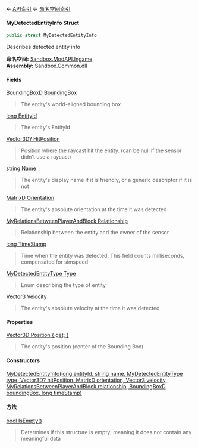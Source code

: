 ← [API索引](Api-Index) ← [命名空间索引](Namespace-Index)

#### MyDetectedEntityInfo Struct

```csharp
public struct MyDetectedEntityInfo
```

Describes detected entity info

**命名空间:** [Sandbox.ModAPI.Ingame](Sandbox.ModAPI.Ingame)  
**Assembly:** Sandbox.Common.dll

#### Fields

[BoundingBoxD BoundingBox](Sandbox.ModAPI.Ingame.MyDetectedEntityInfo.BoundingBox)

> The entity's world-aligned bounding box

[long EntityId](Sandbox.ModAPI.Ingame.MyDetectedEntityInfo.EntityId)

> The entity's EntityId

[Vector3D? HitPosition](Sandbox.ModAPI.Ingame.MyDetectedEntityInfo.HitPosition)

> Position where the raycast hit the entity. (can be null if the sensor didn't use a raycast)

[string Name](Sandbox.ModAPI.Ingame.MyDetectedEntityInfo.Name)

> The entity's display name if it is friendly, or a generic descriptor if it is not

[MatrixD Orientation](Sandbox.ModAPI.Ingame.MyDetectedEntityInfo.Orientation)

> The entity's absolute orientation at the time it was detected

[MyRelationsBetweenPlayerAndBlock Relationship](Sandbox.ModAPI.Ingame.MyDetectedEntityInfo.Relationship)

> Relationship between the entity and the owner of the sensor

[long TimeStamp](Sandbox.ModAPI.Ingame.MyDetectedEntityInfo.TimeStamp)

> Time when the entity was detected. This field counts milliseconds, compensated for simspeed

[MyDetectedEntityType Type](Sandbox.ModAPI.Ingame.MyDetectedEntityInfo.Type)

> Enum describing the type of entity

[Vector3 Velocity](Sandbox.ModAPI.Ingame.MyDetectedEntityInfo.Velocity)

> The entity's absolute velocity at the time it was detected

#### Properties

[Vector3D Position { get; }](Sandbox.ModAPI.Ingame.MyDetectedEntityInfo.Position)

> The entity's position (center of the Bounding Box)

#### Constructors

[MyDetectedEntityInfo(long entityId, string name, MyDetectedEntityType type, Vector3D? hitPosition, MatrixD orientation, Vector3 velocity, MyRelationsBetweenPlayerAndBlock relationship, BoundingBoxD boundingBox, long timeStamp)](Sandbox.ModAPI.Ingame.MyDetectedEntityInfo..ctor)

> 

#### 方法

[bool IsEmpty()](Sandbox.ModAPI.Ingame.MyDetectedEntityInfo.IsEmpty)

> Determines if this structure is empty; meaning it does not contain any meaningful data

